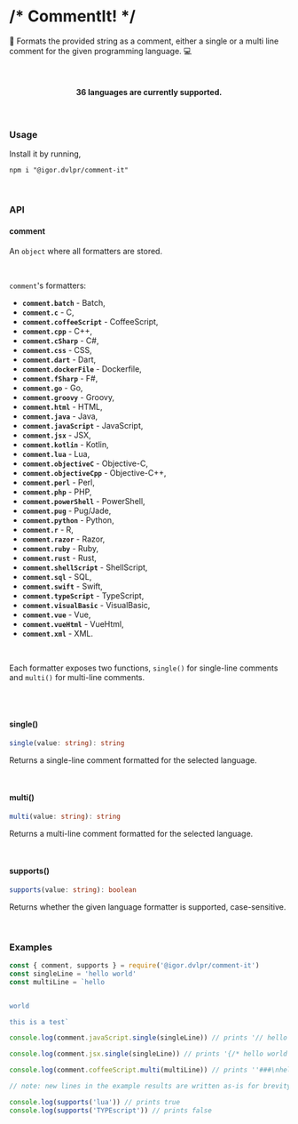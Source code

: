 # /\* CommentIt! \*/

📜 Formats the provided string as a comment, either a single or a multi line comment for the given programming language. 💻

<br>

<h4 align="center">36 languages are currently supported.</h4>

<br>

### Usage

Install it by running,

```shell
npm i "@igor.dvlpr/comment-it"
```

<br>

### API

#### comment

An `object` where all formatters are stored.

<br>

`comment`'s formatters:

- **`comment.batch`** - Batch,
- **`comment.c`** - C,
- **`comment.coffeeScript`** - CoffeeScript,
- **`comment.cpp`** - C++,
- **`comment.cSharp`** - C#,
- **`comment.css`** - CSS,
- **`comment.dart`** - Dart,
- **`comment.dockerFile`** - Dockerfile,
- **`comment.fSharp`** - F#,
- **`comment.go`** - Go,
- **`comment.groovy`** - Groovy,
- **`comment.html`** - HTML,
- **`comment.java`** - Java,
- **`comment.javaScript`** - JavaScript,
- **`comment.jsx`** - JSX,
- **`comment.kotlin`** - Kotlin,
- **`comment.lua`** - Lua,
- **`comment.objectiveC`** - Objective-C,
- **`comment.objectiveCpp`** - Objective-C++,
- **`comment.perl`** - Perl,
- **`comment.php`** - PHP,
- **`comment.powerShell`** - PowerShell,
- **`comment.pug`** - Pug/Jade,
- **`comment.python`** - Python,
- **`comment.r`** - R,
- **`comment.razor`** - Razor,
- **`comment.ruby`** - Ruby,
- **`comment.rust`** - Rust,
- **`comment.shellScript`** - ShellScript,
- **`comment.sql`** - SQL,
- **`comment.swift`** - Swift,
- **`comment.typeScript`** - TypeScript,
- **`comment.visualBasic`** - VisualBasic,
- **`comment.vue`** - Vue,
- **`comment.vueHtml`** - VueHtml,
- **`comment.xml`** - XML.

<br>

Each formatter exposes two functions, `single()` for single-line comments and `multi()` for multi-line comments.

<br>
<br>

#### single()

```ts
single(value: string): string
```

Returns a single-line comment formatted for the selected language.

<br>

#### multi()

```ts
multi(value: string): string
```

Returns a multi-line comment formatted for the selected language.

<br>

#### supports()

```ts
supports(value: string): boolean
```

Returns whether the given language formatter is supported, case-sensitive.

<br>

### Examples

```js
const { comment, supports } = require('@igor.dvlpr/comment-it')
const singleLine = 'hello world'
const multiLine = `hello


world

this is a test`

console.log(comment.javaScript.single(singleLine)) // prints '// hello world'

console.log(comment.jsx.single(singleLine)) // prints '{/* hello world */}'

console.log(comment.coffeeScript.multi(multiLine)) // prints ''###\nhello\n\n\nworld\n\nthis is a test\n###''

// note: new lines in the example results are written as-is for brevity

console.log(supports('lua')) // prints true
console.log(supports('TYPEscript')) // prints false
```

